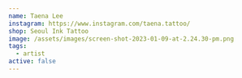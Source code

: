 ```yaml
---
name: Taena Lee
instagram: https://www.instagram.com/taena.tattoo/
shop: Seoul Ink Tattoo
image: /assets/images/screen-shot-2023-01-09-at-2.24.30-pm.png
tags:
  - artist
active: false
---
```


